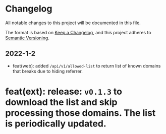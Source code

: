 # Changelog

All notable changes to this project will be documented in this file.

The format is based on [Keep a Changelog](https://keepachangelog.com/en/1.0.0/),
and this project adheres to [Semantic Versioning](https://semver.org/spec/v2.0.0.html).

## 2022-1-2

* feat(web): added `/api/v1/allowed-list` to return list of known domains that breaks due to hiding referrer.
# feat(ext): release: `v0.1.3` to download the list and skip processing those domains. The list is periodically updated.

